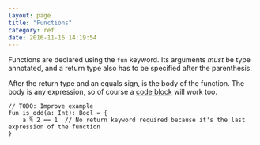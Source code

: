 ```yaml
---
layout: page
title: "Functions"
category: ref
date: 2016-11-16 14:19:54
---
```


Functions are declared using the `fun` keyword. Its arguments _must_ be type annotated, and a return type also has to be specified after the parenthesis.

After the return type and an equals sign, is the body of the function. The body is any expression, so of course a [code block](#the-code-block") will work too.

    // TODO: Improve example
    fun is_odd(a: Int): Bool = {
        a % 2 == 1  // No return keyword required because it's the last expression of the function
    }


